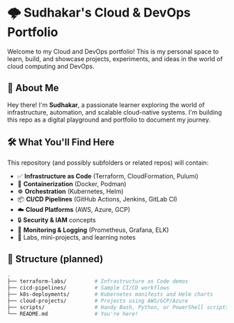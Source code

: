 # 🌩️ Sudhakar's Cloud & DevOps Portfolio

Welcome to my Cloud and DevOps portfolio! This is my personal space to learn, build, and showcase projects, experiments, and ideas in the world of cloud computing and DevOps.

## 🚀 About Me

Hey there! I'm **Sudhakar**, a passionate learner exploring the world of infrastructure, automation, and scalable cloud-native systems. I'm building this repo as a digital playground and portfolio to document my journey.

## 🛠️ What You'll Find Here

This repository (and possibly subfolders or related repos) will contain:

- ✅ **Infrastructure as Code** (Terraform, CloudFormation, Pulumi)
- 🐳 **Containerization** (Docker, Podman)
- ☸️ **Orchestration** (Kubernetes, Helm)
- 📦 **CI/CD Pipelines** (GitHub Actions, Jenkins, GitLab CI)
- ☁️ **Cloud Platforms** (AWS, Azure, GCP)
- 🔒 **Security & IAM** concepts
- 🔧 **Monitoring & Logging** (Prometheus, Grafana, ELK)
- 📝 Labs, mini-projects, and learning notes

## 📂 Structure (planned)

```bash
.
├── terraform-labs/         # Infrastructure as Code demos
├── cicd-pipelines/         # Sample CI/CD workflows
├── k8s-deployments/        # Kubernetes manifests and Helm charts
├── cloud-projects/         # Projects using AWS/GCP/Azure
├── scripts/                # Handy Bash, Python, or PowerShell scripts
└── README.md               # You're here!
